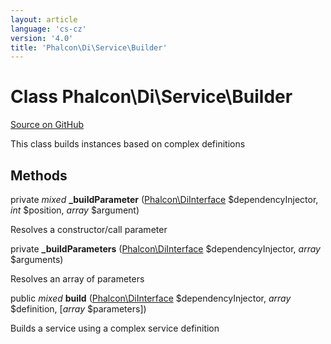 ```yaml
---
layout: article
language: 'cs-cz'
version: '4.0'
title: 'Phalcon\Di\Service\Builder'
---
```


# Class **Phalcon\Di\Service\Builder**

<a href="https://github.com/phalcon/cphalcon/tree/v4.0.0/phalcon/di/service/builder.zep" class="btn btn-default btn-sm">Source on GitHub</a>

This class builds instances based on complex definitions

## Methods

private *mixed* **_buildParameter** ([Phalcon\DiInterface](api/Phalcon_DiInterface) $dependencyInjector, *int* $position, *array* $argument)

Resolves a constructor/call parameter

private **_buildParameters** ([Phalcon\DiInterface](api/Phalcon_DiInterface) $dependencyInjector, *array* $arguments)

Resolves an array of parameters

public *mixed* **build** ([Phalcon\DiInterface](api/Phalcon_DiInterface) $dependencyInjector, *array* $definition, [*array* $parameters])

Builds a service using a complex service definition